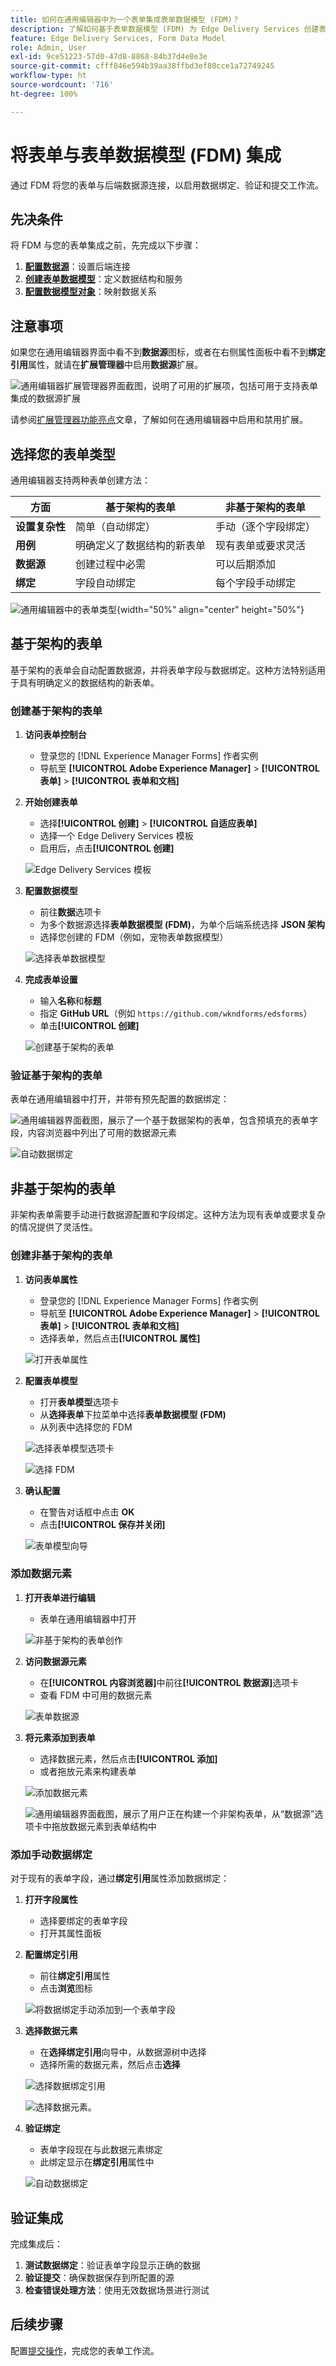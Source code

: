 ```yaml
---
title: 如何在通用编辑器中为一个表单集成表单数据模型 (FDM)？
description: 了解如何基于表单数据模型 (FDM) 为 Edge Delivery Services 创建表单。在 FDM 中生成并编辑数据模型对象的样本数据。
feature: Edge Delivery Services, Form Data Model
role: Admin, User
exl-id: 9ce51223-57d0-47d8-8868-84b37d4e8e3e
source-git-commit: cfff846e594b39aa38ffbd3ef80cce1a72749245
workflow-type: ht
source-wordcount: '716'
ht-degree: 100%

---
```



# 将表单与表单数据模型 (FDM) 集成

通过 FDM 将您的表单与后端数据源连接，以启用数据绑定、验证和提交工作流。

## 先决条件

将 FDM 与您的表单集成之前，先完成以下步骤：

1. **[配置数据源](/help/forms/configure-data-sources.md)**：设置后端连接
2. **[创建表单数据模型](/help/forms/create-form-data-models.md)**：定义数据结构和服务
3. **[配置数据模型对象](/help/forms/work-with-form-data-model.md)**：映射数据关系

## 注意事项

如果您在通用编辑器界面中看不到&#x200B;**数据源**&#x200B;图标，或者在右侧属性面板中看不到&#x200B;**绑定引用**&#x200B;属性，就请在&#x200B;**扩展管理器**&#x200B;中启用&#x200B;**数据源**&#x200B;扩展。

![通用编辑器扩展管理器界面截图，说明了可用的扩展项，包括可用于支持表单集成的数据源扩展](/help/edge/docs/forms/universal-editor/assets/extension-manager.png)

请参阅[扩展管理器功能亮点](https://developer.adobe.com/uix/docs/extension-manager/feature-highlights/#enablingdisabling-extensions)文章，了解如何在通用编辑器中启用和禁用扩展。

## 选择您的表单类型

通用编辑器支持两种表单创建方法：

| 方面 | 基于架构的表单 | 非基于架构的表单 |
|--------|-------------------|----------------------|
| **设置复杂性** | 简单（自动绑定） | 手动（逐个字段绑定） |
| **用例** | 明确定义了数据结构的新表单 | 现有表单或要求灵活 |
| **数据源** | 创建过程中必需 | 可以后期添加 |
| **绑定** | 字段自动绑定 | 每个字段手动绑定 |

![通用编辑器中的表单类型](/help/edge/docs/forms/universal-editor/assets/form-types.png){width="50%" align="center" height="50%"}

## 基于架构的表单

基于架构的表单会自动配置数据源，并将表单字段与数据绑定。这种方法特别适用于具有明确定义的数据结构的新表单。

### 创建基于架构的表单

1. **访问表单控制台**
   - 登录您的 [!DNL Experience Manager Forms] 作者实例
   - 导航至 **[!UICONTROL Adobe Experience Manager]** > **[!UICONTROL 表单]** > **[!UICONTROL 表单和文档]**

2. **开始创建表单**
   - 选择&#x200B;**[!UICONTROL 创建]** > **[!UICONTROL 自适应表单]**
   - 选择一个 Edge Delivery Services 模板
   - 启用后，点击&#x200B;**[!UICONTROL 创建]**

   ![Edge Delivery Services 模板](/help/edge/assets/create-eds-forms.png)

3. **配置数据模型**
   - 前往&#x200B;**数据**&#x200B;选项卡
   - 为多个数据源选择&#x200B;**表单数据模型 (FDM)**，为单个后端系统选择 **JSON 架构**
   - 选择您创建的 FDM（例如，宠物表单数据模型）

   ![选择表单数据模型](/help/edge/docs/forms/universal-editor/assets/select-petstore-form-data-model.png)

4. **完成表单设置**
   - 输入&#x200B;**名称**&#x200B;和&#x200B;**标题**
   - 指定 **GitHub URL**（例如 `https://github.com/wkndforms/edsforms`）
   - 单击&#x200B;**[!UICONTROL 创建]**

   ![创建基于架构的表单](/help/edge/docs/forms/universal-editor/assets/create-schema-based-form.png)

### 验证基于架构的表单

表单在通用编辑器中打开，并带有预先配置的数据绑定：

![通用编辑器界面截图，展示了一个基于数据架构的表单，包含预填充的表单字段，内容浏览器中列出了可用的数据源元素](/help/edge/docs/forms/universal-editor/assets/schema-based-form-in-ue.png)

![自动数据绑定](/help/edge/docs/forms/universal-editor/assets/schema-based-form-data-binding.png)

## 非基于架构的表单

非架构表单需要手动进行数据源配置和字段绑定。这种方法为现有表单或要求复杂的情况提供了灵活性。

### 创建非基于架构的表单

1. **访问表单属性**
   - 登录您的 [!DNL Experience Manager Forms] 作者实例
   - 导航至 **[!UICONTROL Adobe Experience Manager]** > **[!UICONTROL 表单]** > **[!UICONTROL 表单和文档]**
   - 选择表单，然后点击&#x200B;**[!UICONTROL 属性]**

   ![打开表单属性](/help/edge/docs/forms/universal-editor/assets/non-schema-based-edit-properties.png)

2. **配置表单模型**
   - 打开&#x200B;**表单模型**&#x200B;选项卡
   - 从&#x200B;**选择表单**&#x200B;下拉菜单中选择&#x200B;**表单数据模型 (FDM)**
   - 从列表中选择您的 FDM

   ![选择表单模型选项卡](/help/edge/docs/forms/universal-editor/assets/select-form-model.png)

   ![选择 FDM](/help/edge/docs/forms/universal-editor/assets/select-fdm.png)

3. **确认配置**
   - 在警告对话框中点击 **OK**
   - 点击&#x200B;**[!UICONTROL 保存并关闭]**

   ![表单模型向导](/help/edge/docs/forms/universal-editor/assets/form-model-wizard.png)

### 添加数据元素

1. **打开表单进行编辑**
   - 表单在通用编辑器中打开

   ![非基于架构的表单创作](/help/edge/docs/forms/universal-editor/assets/non-schema-form-authoring.png)

2. **访问数据源元素**
   - 在&#x200B;**[!UICONTROL 内容浏览器]**&#x200B;中前往&#x200B;**[!UICONTROL 数据源]**&#x200B;选项卡
   - 查看 FDM 中可用的数据元素

   ![表单数据源](/help/edge/docs/forms/universal-editor/assets/non-schema-data-source.png)

3. **将元素添加到表单**
   - 选择数据元素，然后点击&#x200B;**[!UICONTROL 添加]**
   - 或者拖放元素来构建表单

   ![添加数据元素](/help/edge/docs/forms/universal-editor/assets/non-schema-add-data-element.png)

   ![通用编辑器界面截图，展示了用户正在构建一个非架构表单，从“数据源”选项卡中拖放数据元素到表单结构中](/help/edge/docs/forms/universal-editor/assets/non-schema-form.png)

### 添加手动数据绑定

对于现有的表单字段，通过&#x200B;**绑定引用**&#x200B;属性添加数据绑定：

1. **打开字段属性**
   - 选择要绑定的表单字段
   - 打开其属性面板

2. **配置绑定引用**
   - 前往&#x200B;**绑定引用**&#x200B;属性
   - 点击&#x200B;**浏览**&#x200B;图标

   ![将数据绑定手动添加到一个表单字段](/help/edge/docs/forms/universal-editor/assets/non-schema-add-data-binding.png)

3. **选择数据元素**
   - 在&#x200B;**选择绑定引用**&#x200B;向导中，从数据源树中选择
   - 选择所需的数据元素，然后点击&#x200B;**选择**

   ![选择数据绑定引用](/help/edge/docs/forms/universal-editor/assets/select-bind-reference.png)

   ![选择数据元素](/help/edge/docs/forms/universal-editor/assets/select-data-element.png)。

4. **验证绑定**
   - 表单字段现在与此数据元素绑定
   - 此绑定显示在&#x200B;**绑定引用**&#x200B;属性中

   ![自动数据绑定](/help/edge/docs/forms/universal-editor/assets/schema-based-form-data-binding.png)

## 验证集成

完成集成后：

1. **测试数据绑定**：验证表单字段显示正确的数据
2. **验证提交**：确保数据保存到所配置的源
3. **检查错误处理方法**：使用无效数据场景进行测试

## 后续步骤

配置[提交操作](/help/edge/docs/forms/universal-editor/submit-action.md)，完成您的表单工作流。
